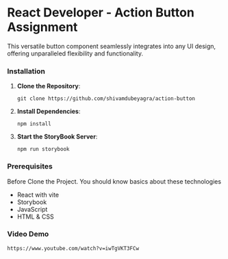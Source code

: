 # React Developer - Action Button Assignment
This versatile button component seamlessly integrates into any UI design, offering unparalleled flexibility and functionality.
### Installation

1. **Clone the Repository**: 
   ```
   git clone https://github.com/shivamdubeyagra/action-button
   ```
2. **Install Dependencies**: 
   ```
   npm install
   ```
3. **Start the StoryBook Server**: 
   ```
   npm run storybook
   ```
### Prerequisites
Before Clone the Project. You should know basics about these technologies
- React with vite
- Storybook
- JavaScript
- HTML & CSS
  
### Video Demo
```
https://www.youtube.com/watch?v=iwTgVKT3FCw
```
